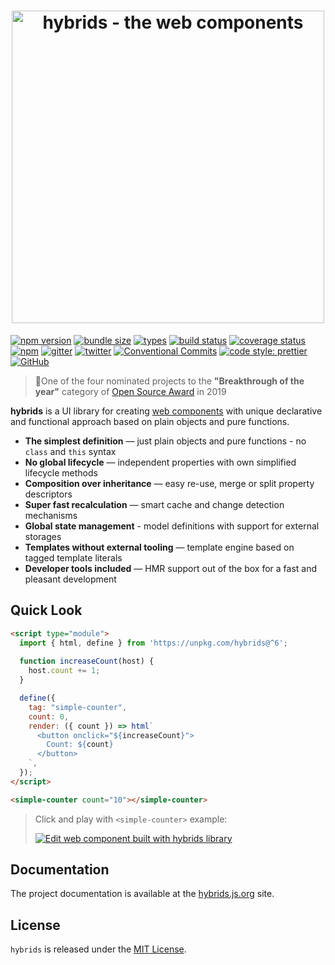 <h1 align="center">
  <img alt="hybrids - the web components" src="https://raw.githubusercontent.com/hybridsjs/hybrids/master/docs/assets/hybrids-full-logo.svg?sanitize=true" width="500" align="center">
  <br/>
</h1>

[![npm version](https://img.shields.io/npm/v/hybrids.svg?style=flat)](https://www.npmjs.com/package/hybrids)
[![bundle size](https://img.shields.io/bundlephobia/minzip/hybrids.svg?label=minzip)](https://bundlephobia.com/result?p=hybrids)
[![types](https://img.shields.io/npm/types/webcomponents-in-react.svg?style=flat)](https://github.com/hybridsjs/hybrids/blob/master/types/index.d.ts)
[![build status](https://img.shields.io/travis/hybridsjs/hybrids/master.svg?style=flat)](https://travis-ci.com/hybridsjs/hybrids)
[![coverage status](https://img.shields.io/coveralls/github/hybridsjs/hybrids.svg?style=flat)](https://coveralls.io/github/hybridsjs/hybrids?branch=master)
[![npm](https://img.shields.io/npm/dt/hybrids.svg)](https://www.npmjs.com/package/hybrids)
[![gitter](https://img.shields.io/gitter/room/nwjs/nw.js.svg?colorB=893F77)](https://gitter.im/hybridsjs/hybrids)
[![twitter](https://img.shields.io/badge/follow-on%20twitter-4AA1EC.svg)](https://twitter.com/hybridsjs)
[![Conventional Commits](https://img.shields.io/badge/Conventional%20Commits-1.0.0-yellow.svg)](https://conventionalcommits.org)
[![code style: prettier](https://img.shields.io/badge/code_style-prettier-ff69b4.svg)](https://github.com/prettier/prettier)
[![GitHub](https://img.shields.io/github/license/hybridsjs/hybrids.svg)](LICENSE)

> 🏅One of the four nominated projects to the **"Breakthrough of the year"** category of [Open Source Award](https://osawards.com/javascript/) in 2019

**hybrids** is a UI library for creating [web components](https://www.webcomponents.org/) with unique declarative and functional approach based on plain objects and pure functions.

* **The simplest definition** — just plain objects and pure functions - no `class` and `this` syntax
* **No global lifecycle** — independent properties with own simplified lifecycle methods
* **Composition over inheritance** — easy re-use, merge or split property descriptors
* **Super fast recalculation** — smart cache and change detection mechanisms
* **Global state management** - model definitions with support for external storages
* **Templates without external tooling** — template engine based on tagged template literals
* **Developer tools included** — HMR support out of the box for a fast and pleasant development

## Quick Look

```html
<script type="module">
  import { html, define } from 'https://unpkg.com/hybrids@^6';
  
  function increaseCount(host) {
    host.count += 1;
  }

  define({
    tag: "simple-counter",
    count: 0,
    render: ({ count }) => html`
      <button onclick="${increaseCount}">
        Count: ${count}
      </button>
    `,
  });
</script>

<simple-counter count="10"></simple-counter>
```

> Click and play with `<simple-counter>` example:
>
> [![Edit <simple-counter> web component built with hybrids library](https://codesandbox.io/static/img/play-codesandbox.svg)](https://codesandbox.io/s/simple-counter-web-component-built-with-hybrids-library-co2ow?file=/src/SimpleCounter.js)

## Documentation

The project documentation is available at the [hybrids.js.org](https://hybrids.js.org) site.

## License

`hybrids` is released under the [MIT License](LICENSE).
